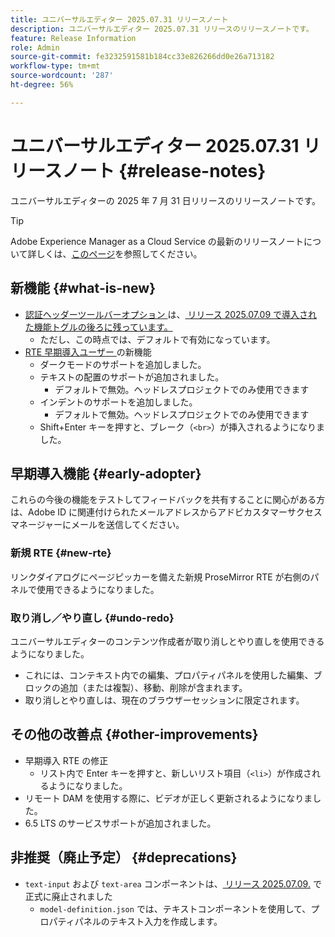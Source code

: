 ```yaml
---
title: ユニバーサルエディター 2025.07.31 リリースノート
description: ユニバーサルエディター 2025.07.31 リリースのリリースノートです。
feature: Release Information
role: Admin
source-git-commit: fe3232591581b184cc33e826266dd0e26a713182
workflow-type: tm+mt
source-wordcount: '287'
ht-degree: 56%

---
```



# ユニバーサルエディター 2025.07.31 リリースノート {#release-notes}

ユニバーサルエディターの 2025 年 7 月 31 日リリースのリリースノートです。

>[!TIP]
>
>Adobe Experience Manager as a Cloud Service の最新のリリースノートについて詳しくは、[このページ](/help/release-notes/release-notes-cloud/release-notes-current.md)を参照してください。

## 新機能 {#what-is-new}

* [ 認証ヘッダーツールバーオプション ](/help/sites-cloud/authoring/universal-editor/navigation.md#autentication-settings) は、[ リリース 2025.07.09 で導入された機能トグルの後ろに残っています。](/help/release-notes/universal-editor/2025/2025-07-09.md)
   * ただし、この時点では、デフォルトで有効になっています。
* [RTE 早期導入ユーザー ](#new-rte) の新機能
   * ダークモードのサポートを追加しました。
   * テキストの配置のサポートが追加されました。
      * デフォルトで無効。ヘッドレスプロジェクトでのみ使用できます
   * インデントのサポートを追加しました。
      * デフォルトで無効。ヘッドレスプロジェクトでのみ使用できます
   * Shift+Enter キーを押すと、ブレーク（`<br>`）が挿入されるようになりました。

## 早期導入機能 {#early-adopter}

これらの今後の機能をテストしてフィードバックを共有することに関心がある方は、Adobe ID に関連付けられたメールアドレスからアドビカスタマーサクセスマネージャーにメールを送信してください。

### 新規 RTE {#new-rte}

リンクダイアログにページピッカーを備えた新規 ProseMirror RTE が右側のパネルで使用できるようになりました。

### 取り消し／やり直し {#undo-redo}

ユニバーサルエディターのコンテンツ作成者が取り消しとやり直しを使用できるようになりました。

* これには、コンテキスト内での編集、プロパティパネルを使用した編集、ブロックの追加（または複製）、移動、削除が含まれます。
* 取り消しとやり直しは、現在のブラウザーセッションに限定されます。

## その他の改善点 {#other-improvements}

* 早期導入 RTE の修正
   * リスト内で Enter キーを押すと、新しいリスト項目（`<li>`）が作成されるようになりました。
* リモート DAM を使用する際に、ビデオが正しく更新されるようになりました。
* 6.5 LTS のサービスサポートが追加されました。

## 非推奨（廃止予定） {#deprecations}

* `text-input` および `text-area` コンポーネントは、[ リリース 2025.07.09.](/help/release-notes/universal-editor/2025/2025-07-09.md) で正式に廃止されました
   * `model-definition.json` では、テキストコンポーネントを使用して、プロパティパネルのテキスト入力を作成します。
